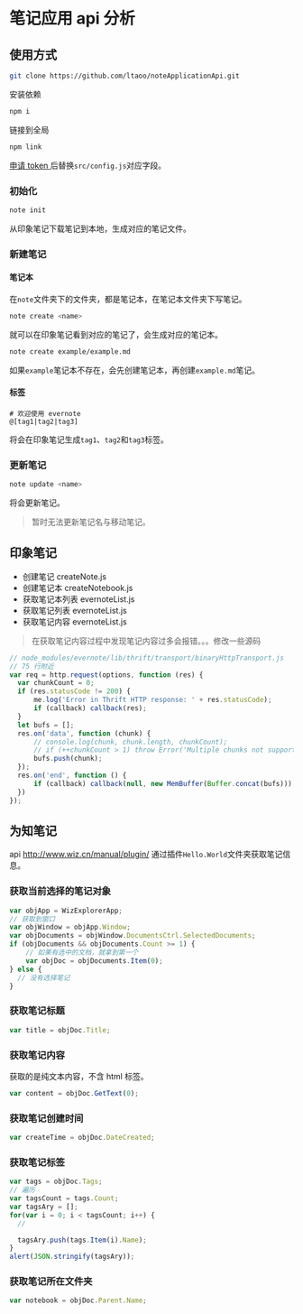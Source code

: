 # 笔记应用 api 分析


## 使用方式

```bash
git clone https://github.com/ltaoo/noteApplicationApi.git
```

安装依赖
```bash
npm i
```

链接到全局
```bash
npm link
```

[申请 token ](https://sandbox.evernote.com/api/DeveloperToken.action) 后替换`src/config.js`对应字段。

### 初始化

```bash
note init
```

从印象笔记下载笔记到本地，生成对应的笔记文件。

### 新建笔记

#### 笔记本
在`note`文件夹下的文件夹，都是笔记本，在笔记本文件夹下写笔记。

```bash
note create <name>
```

就可以在印象笔记看到对应的笔记了，会生成对应的笔记本。

```bash
note create example/example.md
```
如果`example`笔记本不存在，会先创建笔记本，再创建`example.md`笔记。

#### 标签

```
# 欢迎使用 evernote
@[tag1|tag2|tag3]
```

将会在印象笔记生成`tag1`、`tag2`和`tag3`标签。

### 更新笔记
```bash
note update <name>
```

将会更新笔记。
> 暂时无法更新笔记名与移动笔记。


## 印象笔记

- 创建笔记 
createNote.js
- 创建笔记本 
createNotebook.js
- 获取笔记本列表
evernoteList.js
- 获取笔记列表
evernoteList.js
- 获取笔记内容
evernoteList.js

> 在获取笔记内容过程中发现笔记内容过多会报错。。。修改一些源码
```javascript
// node_modules/evernote/lib/thrift/transport/binaryHttpTransport.js
// 75 行附近
var req = http.request(options, function (res) {
  var chunkCount = 0;
  if (res.statusCode != 200) {
      me.log('Error in Thrift HTTP response: ' + res.statusCode);
      if (callback) callback(res);
  }
  let bufs = [];
  res.on('data', function (chunk) {
      // console.log(chunk, chunk.length, chunkCount);
      // if (++chunkCount > 1) throw Error('Multiple chunks not supported in BinaryHttpTransport');
      bufs.push(chunk);
  });
  res.on('end', function () {
      if (callback) callback(null, new MemBuffer(Buffer.concat(bufs)));
  })
});
```

## 为知笔记
api http://www.wiz.cn/manual/plugin/ 
通过插件`Hello.World`文件夹获取笔记信息。

### 获取当前选择的笔记对象
```javascript
var objApp = WizExplorerApp;
// 获取到窗口
var objWindow = objApp.Window;
var objDocuments = objWindow.DocumentsCtrl.SelectedDocuments;
if (objDocuments && objDocuments.Count >= 1) {
    // 如果有选中的文档，就拿到第一个
    var objDoc = objDocuments.Item(0);
} else {
  // 没有选择笔记
}
```

### 获取笔记标题
```javascript
var title = objDoc.Title;
```

### 获取笔记内容
获取的是纯文本内容，不含 html 标签。
```javascript
var content = objDoc.GetText(0);
```

### 获取笔记创建时间
```javascript
var createTime = objDoc.DateCreated;
```

### 获取笔记标签
```javascript
var tags = objDoc.Tags;
// 遍历
var tagsCount = tags.Count;
var tagsAry = [];
for(var i = 0; i < tagsCount; i++) {
  //

  tagsAry.push(tags.Item(i).Name);
}
alert(JSON.stringify(tagsAry));
```

### 获取笔记所在文件夹
```javascript
var notebook = objDoc.Parent.Name;
```